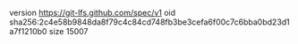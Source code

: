 version https://git-lfs.github.com/spec/v1
oid sha256:2c4e58b9848da8f79c4c84cd748fb3be3cefa6f00c7c6bba0bd23d1a7f1210b0
size 15007
